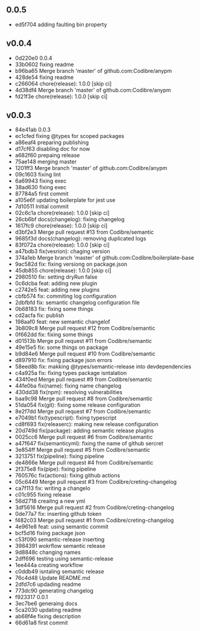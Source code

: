 
## 0.0.5
* ed5f704 adding faulting bin property
## v0.0.4
* 0d220e0 0.0.4
* 33b0602 fixing readme
* b96ba65 Merge branch 'master' of github.com:Codibre/anypm
* 428de54 fixing readme
* c266064 chore(release): 1.0.0 [skip ci]
* 4d38df4 Merge branch 'master' of github.com:Codibre/anypm
* fd21f3e chore(release): 1.0.0 [skip ci]
## v0.0.3
* 84e41ab 0.0.3
* ec1cfed fixing @types for scoped packages
* a86eaf4 preparing publishing
* d17cf63 disabling doc for now
* a682f60 prepaing release
* 75ae148 merging master
* 1201ff3 Merge branch 'master' of github.com:Codibre/anypm
* 09c1603 fixing lint
* 6a69943 fixing exec
* 38ad630 fixing exec
* 87784a5 first commit
* a105e6f updating boilerplate for jest use
* 7d10511 Initial commit
* 02c6c1a chore(release): 1.0.0 [skip ci]
* 26cb6bf docs(changelog): fixing changelog
* 1617fc9 chore(release): 1.0.0 [skip ci]
* d3bf2e3 Merge pull request #13 from Codibre/semantic
* 9685f3d docs(changelog): removing duplicated logs
* 83f072a chore(release): 1.0.0 [skip ci]
* a47bdb3 fix(vesrion): chaging version
* 374a1eb Merge branch 'master' of github.com:Codibre/boilerplate-base
* 9ac582d fix: fixing versiong on package.json
* 45db855 chore(release): 1.0.0 [skip ci]
* 2980510 fix: setting dryRun false
* 0c6dcba feat: adding new plugin
* c2742e5 feat: adding new plugins
* cbfb574 fix: commiting log configuration
* 2dbfbfd fix: semantic changelog configuration file
* 0b68183 fix: fixing some things
* cd2acfa fix: publish
* 198aaf0 feat: new semantic changelof
* 3b809c8 Merge pull request #12 from Codibre/semantic
* 0f662dd fix: fixing some things
* d01513b Merge pull request #11 from Codibre/semantic
* 49e15e5 fix: some things on package
* b9d84e6 Merge pull request #10 from Codibre/semantic
* d897910 fix: fixing package json errors
* 58eed8b fix: makking @types/semantic-release into devdependencies
* c4a925a fix: fixing types package isntalation
* 434f0ed Merge pull request #9 from Codibre/semantic
* 44fe0ba fix(name): fixing name changelog
* 430dd38 fix(npm): resolving vulnerabilities
* baa9c98 Merge pull request #8 from Codibre/semantic
* 51da054 fix(git): fixing some release configuration
* 8e2f7dd Merge pull request #7 from Codibre/semantic
* e7049b1 fix(typescript): fixing typescript
* cd8f693 fix(releaserc): making new release configuration
* 20d749d fix(package): adding semantic release plugins
* 0025cc6 Merge pull request #6 from Codibre/semantic
* a47f647 fix(semanticyml): fixing the name of github sercret
* 3e854ff Merge pull request #5 from Codibre/semantic
* 3213751 fix(pipeline): fixing pipeline
* de4866e Merge pull request #4 from Codibre/semantic
* 2f375e8 fix(pipe): fixing pipeline
* 760576c fix(actions): fixing github actions
* 05c6449 Merge pull request #3 from Codibre/creting-changelog
* ca7f113 fix: writing a changelo
* c01c955 fixing release
* 56d2718 creaitng a new yml
* 3df5616 Merge pull request #2 from Codibre/creting-changelog
* 0de77a7 fix: inserting github token
* f482c03 Merge pull request #1 from Codibre/creting-changelog
* 4e961e8 feat: using semantic commit
* bcf5d16 fixing package json
* c53f090 semantic-release inserting
* 3984391 wokrflow semantic release
* 9d8848c changing names
* 2dff696 testing using semantic-release
* 1ee444a creating workflow
* c0ddb49 isntaling semantic release
* 76c4d48 Update README.md
* 2dfd7c6 updading readme
* 773dc90 generating changelog
* f923317 0.0.1
* 3ec7be6 generaing docs
* 5ca2030 updating readme
* ab68f4e fixing description
* 66d61a8 first commit
